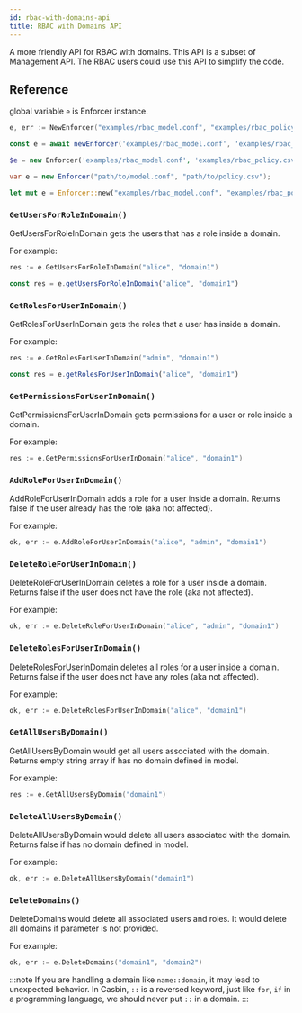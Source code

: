```yaml
---
id: rbac-with-domains-api
title: RBAC with Domains API
---
```


A more friendly API for RBAC with domains. This API is a subset of Management API. The RBAC users could use this API to simplify the code. 

## Reference

global variable `e` is Enforcer instance.

<!--DOCUSAURUS_CODE_TABS-->

<!--Go-->
```go
e, err := NewEnforcer("examples/rbac_model.conf", "examples/rbac_policy.csv")
```

<!--Node.js-->
```typescript
const e = await newEnforcer('examples/rbac_model.conf', 'examples/rbac_policy.csv')
```

<!--PHP-->
```php
$e = new Enforcer('examples/rbac_model.conf', 'examples/rbac_policy.csv');
```

<!--.NET-->
```csharp
var e = new Enforcer("path/to/model.conf", "path/to/policy.csv");
```

<!--Rust-->
```rust
let mut e = Enforcer::new("examples/rbac_model.conf", "examples/rbac_policy.csv").await?;
```


<!--END_DOCUSAURUS_CODE_TABS-->

### `GetUsersForRoleInDomain()`

GetUsersForRoleInDomain gets the users that has a role inside a domain.

For example:

<!--DOCUSAURUS_CODE_TABS-->

<!--Go-->
```go
res := e.GetUsersForRoleInDomain("alice", "domain1")
```

<!--Node.js-->
```typescript
const res = e.getUsersForRoleInDomain("alice", "domain1")
```

<!--END_DOCUSAURUS_CODE_TABS-->

### `GetRolesForUserInDomain()`

GetRolesForUserInDomain gets the roles that a user has inside a domain.

For example:

<!--DOCUSAURUS_CODE_TABS-->

<!--Go-->
```go
res := e.GetRolesForUserInDomain("admin", "domain1")
```

<!--Node.js-->
```typescript
const res = e.getRolesForUserInDomain("alice", "domain1")
```

<!--END_DOCUSAURUS_CODE_TABS-->

### `GetPermissionsForUserInDomain()`

GetPermissionsForUserInDomain gets permissions for a user or role inside a domain.

For example:

<!--DOCUSAURUS_CODE_TABS-->

<!--Go-->
```go
res := e.GetPermissionsForUserInDomain("alice", "domain1")
```

<!--END_DOCUSAURUS_CODE_TABS-->

### `AddRoleForUserInDomain()`

AddRoleForUserInDomain adds a role for a user inside a domain.
Returns false if the user already has the role (aka not affected).

For example:

<!--DOCUSAURUS_CODE_TABS-->

<!--Go-->
```go
ok, err := e.AddRoleForUserInDomain("alice", "admin", "domain1")
```

<!--END_DOCUSAURUS_CODE_TABS-->

### `DeleteRoleForUserInDomain()`

DeleteRoleForUserInDomain deletes a role for a user inside a domain.
Returns false if the user does not have the role (aka not affected).

For example:

<!--DOCUSAURUS_CODE_TABS-->

<!--Go-->
```go
ok, err := e.DeleteRoleForUserInDomain("alice", "admin", "domain1")
```

<!--END_DOCUSAURUS_CODE_TABS-->

### `DeleteRolesForUserInDomain()`

DeleteRolesForUserInDomain deletes all roles for a user inside a domain.
Returns false if the user does not have any roles (aka not affected).

For example:

<!--DOCUSAURUS_CODE_TABS-->

<!--Go-->
```go
ok, err := e.DeleteRolesForUserInDomain("alice", "domain1")
```

<!--END_DOCUSAURUS_CODE_TABS-->

### `GetAllUsersByDomain()`

GetAllUsersByDomain would get all users associated with the domain.
Returns empty string array if has no domain defined in model.

For example:

<!--DOCUSAURUS_CODE_TABS-->

<!--Go-->
```go
res := e.GetAllUsersByDomain("domain1")
```

<!--END_DOCUSAURUS_CODE_TABS-->

### `DeleteAllUsersByDomain()`

DeleteAllUsersByDomain would delete all users associated with the domain.
Returns false if has no domain defined in model.

For example:

<!--DOCUSAURUS_CODE_TABS-->

<!--Go-->
```go
ok, err := e.DeleteAllUsersByDomain("domain1")
```

<!--END_DOCUSAURUS_CODE_TABS-->

### `DeleteDomains()`

DeleteDomains would delete all associated users and roles.
It would delete all domains if parameter is not provided.

For example:

<!--DOCUSAURUS_CODE_TABS-->

<!--Go-->
```go
ok, err := e.DeleteDomains("domain1", "domain2")
```

<!--END_DOCUSAURUS_CODE_TABS-->

:::note
If you are handling a domain like ```name::domain```, it may lead to unexpected behavior. In Casbin, ```::``` is a reversed keyword, just like ```for```, ```if``` in a programming language, we should never put ```::``` in a domain.
:::
